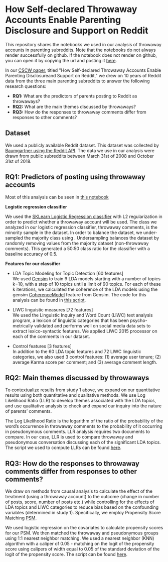 #  How Self-declared Throwaway Accounts Enable Parenting Disclosure and Support on Reddit
This repository shares the notebooks we used in our analysis of throwaway accounts in parenting subreddits. Note that the notebooks
do not always render successfully on github. If the notebook does not render on github, you can open it by copying the url and posting 
it [here](https://nbviewer.jupyter.org/).

In our [CSCW paper](http://www-personal.umich.edu/~tawfiqam/CSCW_2019_Reddit_Ammari.pdf), titled "How Self-declared Throwaway Accounts Enable Parenting Disclosureand Support on Reddit,"
we drew on 10 years of Reddit data from the three main parenting subreddits to answer the following research questions:
- **RQ1:** What are the predictors of parents posting to Reddit as throwaways?
- **RQ2:** What are the main themes discussed by throwaways?
- **RQ3:** How do the responses to throwaway comments differ from responses to other comments?

## Dataset
We used a publicly available Reddit dataset. This dataset was collected by [Baumgartner using the Reddit API](https://files.pushshift.io/reddit/comments/). The data we use in our analysis were drawn from public subreddits between March 31st of 2008 and October 31st of 2018. 

## RQ1: Predictors of posting using throwaway accounts
Most of this analysis can be seen in [this notebook](https://github.com/tawfiqam/Parenting_Throwaway_CSCW_2019/blob/master/TF_IDF_LLR_Word2Vec_Parenting_After_Models_Final.ipynb)

**Logistic regression classifier**

We used the [SKLearn Logistic Regression classifier](https://scikit-learn.org/stable/modules/generated/sklearn.linear_model.LogisticRegression.html) with L2 regularization in order to predict whether a throwaway account will be used. The class we analyzed in our logistic regression classifier, throwaway comments, is the minority sample in the dataset. In order to balance the dataset, we under-sampled the majority class using [](https://scikit-learn.org/stable/modules/generated/sklearn.utils.resample.html). Undersampling balances the dataset by randomly removing values from the majority dataset (non-throwaway comments). This generated a 50:50 class ratio for the classifier with a baseline accuracy of 0.5.

**Features for our classifier**

- LDA Topic Modeling for Topic Detection [60 features] <br/>
We used [Gensim](https://radimrehurek.com/gensim/index.html) to train 9 LDA models starting with a number of 
topics k=10, with a step of 10 topics until a limit of 90 topics. 
For each of these k iterations, we calculated the coherence of 
the LDA models using the gensim [CoherenceModel](https://radimrehurek.com/gensim/models/coherencemodel.html) feature from Gensim. The code for this analysis can be found in [this script](https://github.com/tawfiqam/Parenting_Throwaway_CSCW_2019/blob/master/ReadLDA_Model.py).

- LIWC linguistic measures [72 features] <br/>
We used the Linguistic Inquiry and Word Count (LIWC) text analysis program, a lexicon of linguistic categories that has been psycho-metrically validated and performs well on social media data sets to extract lexico-syntactic features. We applied LIWC 2015 processor on each of the comments in our dataset.

- Control features [3 features] <br/>
In addition to the 60 LDA topic features and 72 LIWC linguistic categories, we also used 3 control features: (1) average user tenure; (2) average Karma score per comment; and (3) average comment length.

## RQ2: Main themes discussed by throwaways
To contextualize results from study 1 above, we expand on our quantitative results using both quantitative and qualitative methods. We use Log Likelihood Ratio (LLR) to develop themes associated with the LDA topics, and use qualitative analysis to check and expand our inquiry into the nature of parents’ comments.

The Log Likelihood Ratio is the logarithm of the ratio of the probability of the word’s occurrence in throwaway comments to the probability of it occurring in pseudonymous comments. LLR analysis requires two documents to compare. In our case, LLR is used to compare throwaway and pseudonymous conversation discussing each of the significant LDA topics. The script we used to compute LLRs can be found [here](https://github.com/tawfiqam/Parenting_Throwaway_CSCW_2019/blob/master/LLR.rmd).

## RQ3: How do the responses to throwaway comments differ from responses to other comments?
We draw on methods from causal analysis to calculate the effect of the treatment (using a throwaway account) to the outcome (change in number of posts, score, number of posts etc.) while controlling for the effects of LDA topics and LIWC categories to reduce bias based on the confounding variables (determined in study 1). Specifically, we employ Propensity Score Matching [PSM](https://en.wikipedia.org/wiki/Propensity_score_matching).

We used logistic regression on the covariates to calculate propensity scores for our PSM. We then matched the throwaway and pseudonymous groups using 1:1 nearest neighbor matching. We used a nearest neighbor (KNN) algorithm with a caliper of 0.05 - matching on the logit of the propensity score using calipers of width equal to 0.05 of the standard deviation of the logit of the propensity score. The script can be found [here](https://github.com/tawfiqam/Parenting_Throwaway_CSCW_2019/blob/master/PSM_Final_Normalized.ipynb). 

